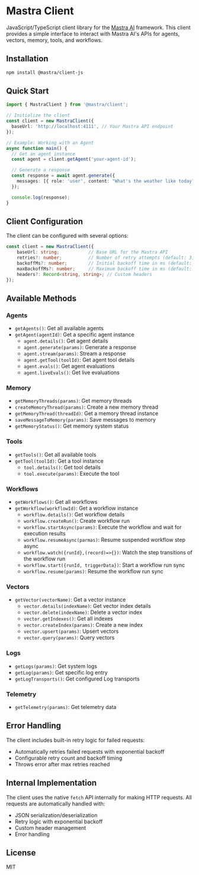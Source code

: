 # Mastra Client

JavaScript/TypeScript client library for the [Mastra AI](https://mastra.ai) framework. This client provides a simple interface to interact with Mastra AI's APIs for agents, vectors, memory, tools, and workflows.

## Installation

```bash
npm install @mastra/client-js
```

## Quick Start

```typescript
import { MastraClient } from '@mastra/client';

// Initialize the client
const client = new MastraClient({
  baseUrl: 'http://localhost:4111', // Your Mastra API endpoint
});

// Example: Working with an Agent
async function main() {
  // Get an agent instance
  const agent = client.getAgent('your-agent-id');

  // Generate a response
  const response = await agent.generate({
    messages: [{ role: 'user', content: "What's the weather like today?" }],
  });

  console.log(response);
}
```

## Client Configuration

The client can be configured with several options:

```typescript
const client = new MastraClient({
    baseUrl: string;           // Base URL for the Mastra API
    retries?: number;          // Number of retry attempts (default: 3)
    backoffMs?: number;        // Initial backoff time in ms (default: 300)
    maxBackoffMs?: number;     // Maximum backoff time in ms (default: 5000)
    headers?: Record<string, string>; // Custom headers
});
```

## Available Methods

### Agents

- `getAgents()`: Get all available agents
- `getAgent(agentId)`: Get a specific agent instance
  - `agent.details()`: Get agent details
  - `agent.generate(params)`: Generate a response
  - `agent.stream(params)`: Stream a response
  - `agent.getTool(toolId)`: Get agent tool details
  - `agent.evals()`: Get agent evaluations
  - `agent.liveEvals()`: Get live evaluations

### Memory

- `getMemoryThreads(params)`: Get memory threads
- `createMemoryThread(params)`: Create a new memory thread
- `getMemoryThread(threadId)`: Get a memory thread instance
- `saveMessageToMemory(params)`: Save messages to memory
- `getMemoryStatus()`: Get memory system status

### Tools

- `getTools()`: Get all available tools
- `getTool(toolId)`: Get a tool instance
  - `tool.details()`: Get tool details
  - `tool.execute(params)`: Execute the tool

### Workflows

- `getWorkflows()`: Get all workflows
- `getWorkflow(workflowId)`: Get a workflow instance
  - `workflow.details()`: Get workflow details
  - `workflow.createRun()`: Create workflow run
  - `workflow.startAsync(params)`: Execute the workflow and wait for execution results
  - `workflow.resumeAsync(parmas)`: Resume suspended workflow step async
  - `workflow.watch({runId},(record)=>{})`: Watch the step transitions of the workflow run
  - `workflow.start({runId, triggerData})`: Start a workflow run sync
  - `workflow.resume(params)`: Resume the workflow run sync

### Vectors

- `getVector(vectorName)`: Get a vector instance
  - `vector.details(indexName)`: Get vector index details
  - `vector.delete(indexName)`: Delete a vector index
  - `vector.getIndexes()`: Get all indexes
  - `vector.createIndex(params)`: Create a new index
  - `vector.upsert(params)`: Upsert vectors
  - `vector.query(params)`: Query vectors

### Logs

- `getLogs(params)`: Get system logs
- `getLog(params)`: Get specific log entry
- `getLogTransports()`: Get configured Log transports

### Telemetry

- `getTelemetry(params)`: Get telemetry data

## Error Handling

The client includes built-in retry logic for failed requests:

- Automatically retries failed requests with exponential backoff
- Configurable retry count and backoff timing
- Throws error after max retries reached

## Internal Implementation

The client uses the native `fetch` API internally for making HTTP requests. All requests are automatically handled with:

- JSON serialization/deserialization
- Retry logic with exponential backoff
- Custom header management
- Error handling

## License

MIT
